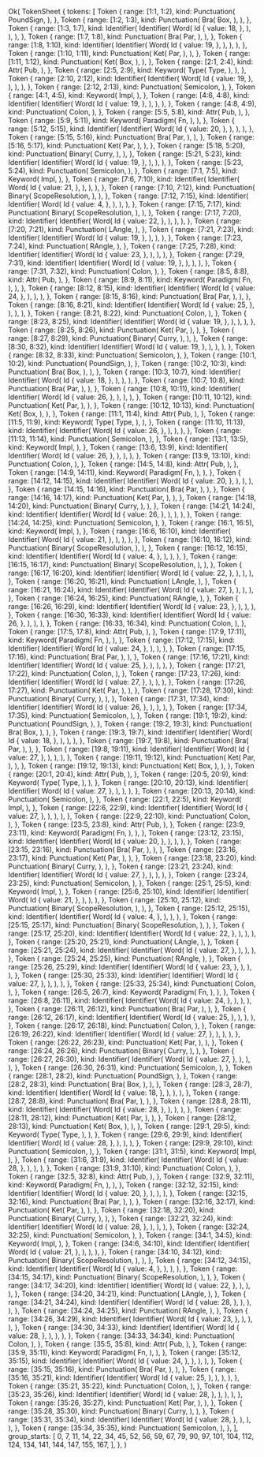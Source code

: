 Ok(
    TokenSheet {
        tokens: [
            Token {
                range: [1:1, 1:2),
                kind: Punctuation(
                    PoundSign,
                ),
            },
            Token {
                range: [1:2, 1:3),
                kind: Punctuation(
                    Bra(
                        Box,
                    ),
                ),
            },
            Token {
                range: [1:3, 1:7),
                kind: Identifier(
                    Identifier(
                        Word(
                            Id {
                                value: 18,
                            },
                        ),
                    ),
                ),
            },
            Token {
                range: [1:7, 1:8),
                kind: Punctuation(
                    Bra(
                        Par,
                    ),
                ),
            },
            Token {
                range: [1:8, 1:10),
                kind: Identifier(
                    Identifier(
                        Word(
                            Id {
                                value: 19,
                            },
                        ),
                    ),
                ),
            },
            Token {
                range: [1:10, 1:11),
                kind: Punctuation(
                    Ket(
                        Par,
                    ),
                ),
            },
            Token {
                range: [1:11, 1:12),
                kind: Punctuation(
                    Ket(
                        Box,
                    ),
                ),
            },
            Token {
                range: [2:1, 2:4),
                kind: Attr(
                    Pub,
                ),
            },
            Token {
                range: [2:5, 2:9),
                kind: Keyword(
                    Type(
                        Type,
                    ),
                ),
            },
            Token {
                range: [2:10, 2:12),
                kind: Identifier(
                    Identifier(
                        Word(
                            Id {
                                value: 19,
                            },
                        ),
                    ),
                ),
            },
            Token {
                range: [2:12, 2:13),
                kind: Punctuation(
                    Semicolon,
                ),
            },
            Token {
                range: [4:1, 4:5),
                kind: Keyword(
                    Impl,
                ),
            },
            Token {
                range: [4:6, 4:8),
                kind: Identifier(
                    Identifier(
                        Word(
                            Id {
                                value: 19,
                            },
                        ),
                    ),
                ),
            },
            Token {
                range: [4:8, 4:9),
                kind: Punctuation(
                    Colon,
                ),
            },
            Token {
                range: [5:5, 5:8),
                kind: Attr(
                    Pub,
                ),
            },
            Token {
                range: [5:9, 5:11),
                kind: Keyword(
                    Paradigm(
                        Fn,
                    ),
                ),
            },
            Token {
                range: [5:12, 5:15),
                kind: Identifier(
                    Identifier(
                        Word(
                            Id {
                                value: 20,
                            },
                        ),
                    ),
                ),
            },
            Token {
                range: [5:15, 5:16),
                kind: Punctuation(
                    Bra(
                        Par,
                    ),
                ),
            },
            Token {
                range: [5:16, 5:17),
                kind: Punctuation(
                    Ket(
                        Par,
                    ),
                ),
            },
            Token {
                range: [5:18, 5:20),
                kind: Punctuation(
                    Binary(
                        Curry,
                    ),
                ),
            },
            Token {
                range: [5:21, 5:23),
                kind: Identifier(
                    Identifier(
                        Word(
                            Id {
                                value: 19,
                            },
                        ),
                    ),
                ),
            },
            Token {
                range: [5:23, 5:24),
                kind: Punctuation(
                    Semicolon,
                ),
            },
            Token {
                range: [7:1, 7:5),
                kind: Keyword(
                    Impl,
                ),
            },
            Token {
                range: [7:6, 7:10),
                kind: Identifier(
                    Identifier(
                        Word(
                            Id {
                                value: 21,
                            },
                        ),
                    ),
                ),
            },
            Token {
                range: [7:10, 7:12),
                kind: Punctuation(
                    Binary(
                        ScopeResolution,
                    ),
                ),
            },
            Token {
                range: [7:12, 7:15),
                kind: Identifier(
                    Identifier(
                        Word(
                            Id {
                                value: 4,
                            },
                        ),
                    ),
                ),
            },
            Token {
                range: [7:15, 7:17),
                kind: Punctuation(
                    Binary(
                        ScopeResolution,
                    ),
                ),
            },
            Token {
                range: [7:17, 7:20),
                kind: Identifier(
                    Identifier(
                        Word(
                            Id {
                                value: 22,
                            },
                        ),
                    ),
                ),
            },
            Token {
                range: [7:20, 7:21),
                kind: Punctuation(
                    LAngle,
                ),
            },
            Token {
                range: [7:21, 7:23),
                kind: Identifier(
                    Identifier(
                        Word(
                            Id {
                                value: 19,
                            },
                        ),
                    ),
                ),
            },
            Token {
                range: [7:23, 7:24),
                kind: Punctuation(
                    RAngle,
                ),
            },
            Token {
                range: [7:25, 7:28),
                kind: Identifier(
                    Identifier(
                        Word(
                            Id {
                                value: 23,
                            },
                        ),
                    ),
                ),
            },
            Token {
                range: [7:29, 7:31),
                kind: Identifier(
                    Identifier(
                        Word(
                            Id {
                                value: 19,
                            },
                        ),
                    ),
                ),
            },
            Token {
                range: [7:31, 7:32),
                kind: Punctuation(
                    Colon,
                ),
            },
            Token {
                range: [8:5, 8:8),
                kind: Attr(
                    Pub,
                ),
            },
            Token {
                range: [8:9, 8:11),
                kind: Keyword(
                    Paradigm(
                        Fn,
                    ),
                ),
            },
            Token {
                range: [8:12, 8:15),
                kind: Identifier(
                    Identifier(
                        Word(
                            Id {
                                value: 24,
                            },
                        ),
                    ),
                ),
            },
            Token {
                range: [8:15, 8:16),
                kind: Punctuation(
                    Bra(
                        Par,
                    ),
                ),
            },
            Token {
                range: [8:16, 8:21),
                kind: Identifier(
                    Identifier(
                        Word(
                            Id {
                                value: 25,
                            },
                        ),
                    ),
                ),
            },
            Token {
                range: [8:21, 8:22),
                kind: Punctuation(
                    Colon,
                ),
            },
            Token {
                range: [8:23, 8:25),
                kind: Identifier(
                    Identifier(
                        Word(
                            Id {
                                value: 19,
                            },
                        ),
                    ),
                ),
            },
            Token {
                range: [8:25, 8:26),
                kind: Punctuation(
                    Ket(
                        Par,
                    ),
                ),
            },
            Token {
                range: [8:27, 8:29),
                kind: Punctuation(
                    Binary(
                        Curry,
                    ),
                ),
            },
            Token {
                range: [8:30, 8:32),
                kind: Identifier(
                    Identifier(
                        Word(
                            Id {
                                value: 19,
                            },
                        ),
                    ),
                ),
            },
            Token {
                range: [8:32, 8:33),
                kind: Punctuation(
                    Semicolon,
                ),
            },
            Token {
                range: [10:1, 10:2),
                kind: Punctuation(
                    PoundSign,
                ),
            },
            Token {
                range: [10:2, 10:3),
                kind: Punctuation(
                    Bra(
                        Box,
                    ),
                ),
            },
            Token {
                range: [10:3, 10:7),
                kind: Identifier(
                    Identifier(
                        Word(
                            Id {
                                value: 18,
                            },
                        ),
                    ),
                ),
            },
            Token {
                range: [10:7, 10:8),
                kind: Punctuation(
                    Bra(
                        Par,
                    ),
                ),
            },
            Token {
                range: [10:8, 10:11),
                kind: Identifier(
                    Identifier(
                        Word(
                            Id {
                                value: 26,
                            },
                        ),
                    ),
                ),
            },
            Token {
                range: [10:11, 10:12),
                kind: Punctuation(
                    Ket(
                        Par,
                    ),
                ),
            },
            Token {
                range: [10:12, 10:13),
                kind: Punctuation(
                    Ket(
                        Box,
                    ),
                ),
            },
            Token {
                range: [11:1, 11:4),
                kind: Attr(
                    Pub,
                ),
            },
            Token {
                range: [11:5, 11:9),
                kind: Keyword(
                    Type(
                        Type,
                    ),
                ),
            },
            Token {
                range: [11:10, 11:13),
                kind: Identifier(
                    Identifier(
                        Word(
                            Id {
                                value: 26,
                            },
                        ),
                    ),
                ),
            },
            Token {
                range: [11:13, 11:14),
                kind: Punctuation(
                    Semicolon,
                ),
            },
            Token {
                range: [13:1, 13:5),
                kind: Keyword(
                    Impl,
                ),
            },
            Token {
                range: [13:6, 13:9),
                kind: Identifier(
                    Identifier(
                        Word(
                            Id {
                                value: 26,
                            },
                        ),
                    ),
                ),
            },
            Token {
                range: [13:9, 13:10),
                kind: Punctuation(
                    Colon,
                ),
            },
            Token {
                range: [14:5, 14:8),
                kind: Attr(
                    Pub,
                ),
            },
            Token {
                range: [14:9, 14:11),
                kind: Keyword(
                    Paradigm(
                        Fn,
                    ),
                ),
            },
            Token {
                range: [14:12, 14:15),
                kind: Identifier(
                    Identifier(
                        Word(
                            Id {
                                value: 20,
                            },
                        ),
                    ),
                ),
            },
            Token {
                range: [14:15, 14:16),
                kind: Punctuation(
                    Bra(
                        Par,
                    ),
                ),
            },
            Token {
                range: [14:16, 14:17),
                kind: Punctuation(
                    Ket(
                        Par,
                    ),
                ),
            },
            Token {
                range: [14:18, 14:20),
                kind: Punctuation(
                    Binary(
                        Curry,
                    ),
                ),
            },
            Token {
                range: [14:21, 14:24),
                kind: Identifier(
                    Identifier(
                        Word(
                            Id {
                                value: 26,
                            },
                        ),
                    ),
                ),
            },
            Token {
                range: [14:24, 14:25),
                kind: Punctuation(
                    Semicolon,
                ),
            },
            Token {
                range: [16:1, 16:5),
                kind: Keyword(
                    Impl,
                ),
            },
            Token {
                range: [16:6, 16:10),
                kind: Identifier(
                    Identifier(
                        Word(
                            Id {
                                value: 21,
                            },
                        ),
                    ),
                ),
            },
            Token {
                range: [16:10, 16:12),
                kind: Punctuation(
                    Binary(
                        ScopeResolution,
                    ),
                ),
            },
            Token {
                range: [16:12, 16:15),
                kind: Identifier(
                    Identifier(
                        Word(
                            Id {
                                value: 4,
                            },
                        ),
                    ),
                ),
            },
            Token {
                range: [16:15, 16:17),
                kind: Punctuation(
                    Binary(
                        ScopeResolution,
                    ),
                ),
            },
            Token {
                range: [16:17, 16:20),
                kind: Identifier(
                    Identifier(
                        Word(
                            Id {
                                value: 22,
                            },
                        ),
                    ),
                ),
            },
            Token {
                range: [16:20, 16:21),
                kind: Punctuation(
                    LAngle,
                ),
            },
            Token {
                range: [16:21, 16:24),
                kind: Identifier(
                    Identifier(
                        Word(
                            Id {
                                value: 27,
                            },
                        ),
                    ),
                ),
            },
            Token {
                range: [16:24, 16:25),
                kind: Punctuation(
                    RAngle,
                ),
            },
            Token {
                range: [16:26, 16:29),
                kind: Identifier(
                    Identifier(
                        Word(
                            Id {
                                value: 23,
                            },
                        ),
                    ),
                ),
            },
            Token {
                range: [16:30, 16:33),
                kind: Identifier(
                    Identifier(
                        Word(
                            Id {
                                value: 26,
                            },
                        ),
                    ),
                ),
            },
            Token {
                range: [16:33, 16:34),
                kind: Punctuation(
                    Colon,
                ),
            },
            Token {
                range: [17:5, 17:8),
                kind: Attr(
                    Pub,
                ),
            },
            Token {
                range: [17:9, 17:11),
                kind: Keyword(
                    Paradigm(
                        Fn,
                    ),
                ),
            },
            Token {
                range: [17:12, 17:15),
                kind: Identifier(
                    Identifier(
                        Word(
                            Id {
                                value: 24,
                            },
                        ),
                    ),
                ),
            },
            Token {
                range: [17:15, 17:16),
                kind: Punctuation(
                    Bra(
                        Par,
                    ),
                ),
            },
            Token {
                range: [17:16, 17:21),
                kind: Identifier(
                    Identifier(
                        Word(
                            Id {
                                value: 25,
                            },
                        ),
                    ),
                ),
            },
            Token {
                range: [17:21, 17:22),
                kind: Punctuation(
                    Colon,
                ),
            },
            Token {
                range: [17:23, 17:26),
                kind: Identifier(
                    Identifier(
                        Word(
                            Id {
                                value: 27,
                            },
                        ),
                    ),
                ),
            },
            Token {
                range: [17:26, 17:27),
                kind: Punctuation(
                    Ket(
                        Par,
                    ),
                ),
            },
            Token {
                range: [17:28, 17:30),
                kind: Punctuation(
                    Binary(
                        Curry,
                    ),
                ),
            },
            Token {
                range: [17:31, 17:34),
                kind: Identifier(
                    Identifier(
                        Word(
                            Id {
                                value: 26,
                            },
                        ),
                    ),
                ),
            },
            Token {
                range: [17:34, 17:35),
                kind: Punctuation(
                    Semicolon,
                ),
            },
            Token {
                range: [19:1, 19:2),
                kind: Punctuation(
                    PoundSign,
                ),
            },
            Token {
                range: [19:2, 19:3),
                kind: Punctuation(
                    Bra(
                        Box,
                    ),
                ),
            },
            Token {
                range: [19:3, 19:7),
                kind: Identifier(
                    Identifier(
                        Word(
                            Id {
                                value: 18,
                            },
                        ),
                    ),
                ),
            },
            Token {
                range: [19:7, 19:8),
                kind: Punctuation(
                    Bra(
                        Par,
                    ),
                ),
            },
            Token {
                range: [19:8, 19:11),
                kind: Identifier(
                    Identifier(
                        Word(
                            Id {
                                value: 27,
                            },
                        ),
                    ),
                ),
            },
            Token {
                range: [19:11, 19:12),
                kind: Punctuation(
                    Ket(
                        Par,
                    ),
                ),
            },
            Token {
                range: [19:12, 19:13),
                kind: Punctuation(
                    Ket(
                        Box,
                    ),
                ),
            },
            Token {
                range: [20:1, 20:4),
                kind: Attr(
                    Pub,
                ),
            },
            Token {
                range: [20:5, 20:9),
                kind: Keyword(
                    Type(
                        Type,
                    ),
                ),
            },
            Token {
                range: [20:10, 20:13),
                kind: Identifier(
                    Identifier(
                        Word(
                            Id {
                                value: 27,
                            },
                        ),
                    ),
                ),
            },
            Token {
                range: [20:13, 20:14),
                kind: Punctuation(
                    Semicolon,
                ),
            },
            Token {
                range: [22:1, 22:5),
                kind: Keyword(
                    Impl,
                ),
            },
            Token {
                range: [22:6, 22:9),
                kind: Identifier(
                    Identifier(
                        Word(
                            Id {
                                value: 27,
                            },
                        ),
                    ),
                ),
            },
            Token {
                range: [22:9, 22:10),
                kind: Punctuation(
                    Colon,
                ),
            },
            Token {
                range: [23:5, 23:8),
                kind: Attr(
                    Pub,
                ),
            },
            Token {
                range: [23:9, 23:11),
                kind: Keyword(
                    Paradigm(
                        Fn,
                    ),
                ),
            },
            Token {
                range: [23:12, 23:15),
                kind: Identifier(
                    Identifier(
                        Word(
                            Id {
                                value: 20,
                            },
                        ),
                    ),
                ),
            },
            Token {
                range: [23:15, 23:16),
                kind: Punctuation(
                    Bra(
                        Par,
                    ),
                ),
            },
            Token {
                range: [23:16, 23:17),
                kind: Punctuation(
                    Ket(
                        Par,
                    ),
                ),
            },
            Token {
                range: [23:18, 23:20),
                kind: Punctuation(
                    Binary(
                        Curry,
                    ),
                ),
            },
            Token {
                range: [23:21, 23:24),
                kind: Identifier(
                    Identifier(
                        Word(
                            Id {
                                value: 27,
                            },
                        ),
                    ),
                ),
            },
            Token {
                range: [23:24, 23:25),
                kind: Punctuation(
                    Semicolon,
                ),
            },
            Token {
                range: [25:1, 25:5),
                kind: Keyword(
                    Impl,
                ),
            },
            Token {
                range: [25:6, 25:10),
                kind: Identifier(
                    Identifier(
                        Word(
                            Id {
                                value: 21,
                            },
                        ),
                    ),
                ),
            },
            Token {
                range: [25:10, 25:12),
                kind: Punctuation(
                    Binary(
                        ScopeResolution,
                    ),
                ),
            },
            Token {
                range: [25:12, 25:15),
                kind: Identifier(
                    Identifier(
                        Word(
                            Id {
                                value: 4,
                            },
                        ),
                    ),
                ),
            },
            Token {
                range: [25:15, 25:17),
                kind: Punctuation(
                    Binary(
                        ScopeResolution,
                    ),
                ),
            },
            Token {
                range: [25:17, 25:20),
                kind: Identifier(
                    Identifier(
                        Word(
                            Id {
                                value: 22,
                            },
                        ),
                    ),
                ),
            },
            Token {
                range: [25:20, 25:21),
                kind: Punctuation(
                    LAngle,
                ),
            },
            Token {
                range: [25:21, 25:24),
                kind: Identifier(
                    Identifier(
                        Word(
                            Id {
                                value: 27,
                            },
                        ),
                    ),
                ),
            },
            Token {
                range: [25:24, 25:25),
                kind: Punctuation(
                    RAngle,
                ),
            },
            Token {
                range: [25:26, 25:29),
                kind: Identifier(
                    Identifier(
                        Word(
                            Id {
                                value: 23,
                            },
                        ),
                    ),
                ),
            },
            Token {
                range: [25:30, 25:33),
                kind: Identifier(
                    Identifier(
                        Word(
                            Id {
                                value: 27,
                            },
                        ),
                    ),
                ),
            },
            Token {
                range: [25:33, 25:34),
                kind: Punctuation(
                    Colon,
                ),
            },
            Token {
                range: [26:5, 26:7),
                kind: Keyword(
                    Paradigm(
                        Fn,
                    ),
                ),
            },
            Token {
                range: [26:8, 26:11),
                kind: Identifier(
                    Identifier(
                        Word(
                            Id {
                                value: 24,
                            },
                        ),
                    ),
                ),
            },
            Token {
                range: [26:11, 26:12),
                kind: Punctuation(
                    Bra(
                        Par,
                    ),
                ),
            },
            Token {
                range: [26:12, 26:17),
                kind: Identifier(
                    Identifier(
                        Word(
                            Id {
                                value: 25,
                            },
                        ),
                    ),
                ),
            },
            Token {
                range: [26:17, 26:18),
                kind: Punctuation(
                    Colon,
                ),
            },
            Token {
                range: [26:19, 26:22),
                kind: Identifier(
                    Identifier(
                        Word(
                            Id {
                                value: 27,
                            },
                        ),
                    ),
                ),
            },
            Token {
                range: [26:22, 26:23),
                kind: Punctuation(
                    Ket(
                        Par,
                    ),
                ),
            },
            Token {
                range: [26:24, 26:26),
                kind: Punctuation(
                    Binary(
                        Curry,
                    ),
                ),
            },
            Token {
                range: [26:27, 26:30),
                kind: Identifier(
                    Identifier(
                        Word(
                            Id {
                                value: 27,
                            },
                        ),
                    ),
                ),
            },
            Token {
                range: [26:30, 26:31),
                kind: Punctuation(
                    Semicolon,
                ),
            },
            Token {
                range: [28:1, 28:2),
                kind: Punctuation(
                    PoundSign,
                ),
            },
            Token {
                range: [28:2, 28:3),
                kind: Punctuation(
                    Bra(
                        Box,
                    ),
                ),
            },
            Token {
                range: [28:3, 28:7),
                kind: Identifier(
                    Identifier(
                        Word(
                            Id {
                                value: 18,
                            },
                        ),
                    ),
                ),
            },
            Token {
                range: [28:7, 28:8),
                kind: Punctuation(
                    Bra(
                        Par,
                    ),
                ),
            },
            Token {
                range: [28:8, 28:11),
                kind: Identifier(
                    Identifier(
                        Word(
                            Id {
                                value: 28,
                            },
                        ),
                    ),
                ),
            },
            Token {
                range: [28:11, 28:12),
                kind: Punctuation(
                    Ket(
                        Par,
                    ),
                ),
            },
            Token {
                range: [28:12, 28:13),
                kind: Punctuation(
                    Ket(
                        Box,
                    ),
                ),
            },
            Token {
                range: [29:1, 29:5),
                kind: Keyword(
                    Type(
                        Type,
                    ),
                ),
            },
            Token {
                range: [29:6, 29:9),
                kind: Identifier(
                    Identifier(
                        Word(
                            Id {
                                value: 28,
                            },
                        ),
                    ),
                ),
            },
            Token {
                range: [29:9, 29:10),
                kind: Punctuation(
                    Semicolon,
                ),
            },
            Token {
                range: [31:1, 31:5),
                kind: Keyword(
                    Impl,
                ),
            },
            Token {
                range: [31:6, 31:9),
                kind: Identifier(
                    Identifier(
                        Word(
                            Id {
                                value: 28,
                            },
                        ),
                    ),
                ),
            },
            Token {
                range: [31:9, 31:10),
                kind: Punctuation(
                    Colon,
                ),
            },
            Token {
                range: [32:5, 32:8),
                kind: Attr(
                    Pub,
                ),
            },
            Token {
                range: [32:9, 32:11),
                kind: Keyword(
                    Paradigm(
                        Fn,
                    ),
                ),
            },
            Token {
                range: [32:12, 32:15),
                kind: Identifier(
                    Identifier(
                        Word(
                            Id {
                                value: 20,
                            },
                        ),
                    ),
                ),
            },
            Token {
                range: [32:15, 32:16),
                kind: Punctuation(
                    Bra(
                        Par,
                    ),
                ),
            },
            Token {
                range: [32:16, 32:17),
                kind: Punctuation(
                    Ket(
                        Par,
                    ),
                ),
            },
            Token {
                range: [32:18, 32:20),
                kind: Punctuation(
                    Binary(
                        Curry,
                    ),
                ),
            },
            Token {
                range: [32:21, 32:24),
                kind: Identifier(
                    Identifier(
                        Word(
                            Id {
                                value: 28,
                            },
                        ),
                    ),
                ),
            },
            Token {
                range: [32:24, 32:25),
                kind: Punctuation(
                    Semicolon,
                ),
            },
            Token {
                range: [34:1, 34:5),
                kind: Keyword(
                    Impl,
                ),
            },
            Token {
                range: [34:6, 34:10),
                kind: Identifier(
                    Identifier(
                        Word(
                            Id {
                                value: 21,
                            },
                        ),
                    ),
                ),
            },
            Token {
                range: [34:10, 34:12),
                kind: Punctuation(
                    Binary(
                        ScopeResolution,
                    ),
                ),
            },
            Token {
                range: [34:12, 34:15),
                kind: Identifier(
                    Identifier(
                        Word(
                            Id {
                                value: 4,
                            },
                        ),
                    ),
                ),
            },
            Token {
                range: [34:15, 34:17),
                kind: Punctuation(
                    Binary(
                        ScopeResolution,
                    ),
                ),
            },
            Token {
                range: [34:17, 34:20),
                kind: Identifier(
                    Identifier(
                        Word(
                            Id {
                                value: 22,
                            },
                        ),
                    ),
                ),
            },
            Token {
                range: [34:20, 34:21),
                kind: Punctuation(
                    LAngle,
                ),
            },
            Token {
                range: [34:21, 34:24),
                kind: Identifier(
                    Identifier(
                        Word(
                            Id {
                                value: 28,
                            },
                        ),
                    ),
                ),
            },
            Token {
                range: [34:24, 34:25),
                kind: Punctuation(
                    RAngle,
                ),
            },
            Token {
                range: [34:26, 34:29),
                kind: Identifier(
                    Identifier(
                        Word(
                            Id {
                                value: 23,
                            },
                        ),
                    ),
                ),
            },
            Token {
                range: [34:30, 34:33),
                kind: Identifier(
                    Identifier(
                        Word(
                            Id {
                                value: 28,
                            },
                        ),
                    ),
                ),
            },
            Token {
                range: [34:33, 34:34),
                kind: Punctuation(
                    Colon,
                ),
            },
            Token {
                range: [35:5, 35:8),
                kind: Attr(
                    Pub,
                ),
            },
            Token {
                range: [35:9, 35:11),
                kind: Keyword(
                    Paradigm(
                        Fn,
                    ),
                ),
            },
            Token {
                range: [35:12, 35:15),
                kind: Identifier(
                    Identifier(
                        Word(
                            Id {
                                value: 24,
                            },
                        ),
                    ),
                ),
            },
            Token {
                range: [35:15, 35:16),
                kind: Punctuation(
                    Bra(
                        Par,
                    ),
                ),
            },
            Token {
                range: [35:16, 35:21),
                kind: Identifier(
                    Identifier(
                        Word(
                            Id {
                                value: 25,
                            },
                        ),
                    ),
                ),
            },
            Token {
                range: [35:21, 35:22),
                kind: Punctuation(
                    Colon,
                ),
            },
            Token {
                range: [35:23, 35:26),
                kind: Identifier(
                    Identifier(
                        Word(
                            Id {
                                value: 28,
                            },
                        ),
                    ),
                ),
            },
            Token {
                range: [35:26, 35:27),
                kind: Punctuation(
                    Ket(
                        Par,
                    ),
                ),
            },
            Token {
                range: [35:28, 35:30),
                kind: Punctuation(
                    Binary(
                        Curry,
                    ),
                ),
            },
            Token {
                range: [35:31, 35:34),
                kind: Identifier(
                    Identifier(
                        Word(
                            Id {
                                value: 28,
                            },
                        ),
                    ),
                ),
            },
            Token {
                range: [35:34, 35:35),
                kind: Punctuation(
                    Semicolon,
                ),
            },
        ],
        group_starts: [
            0,
            7,
            11,
            14,
            22,
            34,
            45,
            52,
            56,
            59,
            67,
            79,
            90,
            97,
            101,
            104,
            112,
            124,
            134,
            141,
            144,
            147,
            155,
            167,
        ],
    },
)